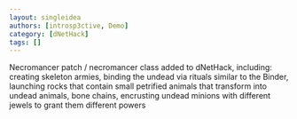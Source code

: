 ```yaml
---
layout: singleidea
authors: [introsp3ctive, Demo]
category: [dNetHack]
tags: []
---
```

Necromancer patch / necromancer class added to dNetHack, including: creating skeleton armies, binding the undead via rituals similar to the Binder, launching rocks that contain small petrified animals that transform into undead animals, bone chains, encrusting undead minions with different jewels to grant them different powers
